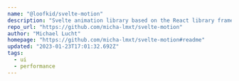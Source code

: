 ```yaml
---
name: "@loofkid/svelte-motion"
description: "Svelte animation library based on the React library framer-motion."
repo_url: "https://github.com/micha-lmxt/svelte-motion"
author: "Michael Lucht"
homepage: "https://github.com/micha-lmxt/svelte-motion#readme"
updated: "2023-01-23T17:01:32.692Z"
tags: 
  - ui
  - performance
---
```

